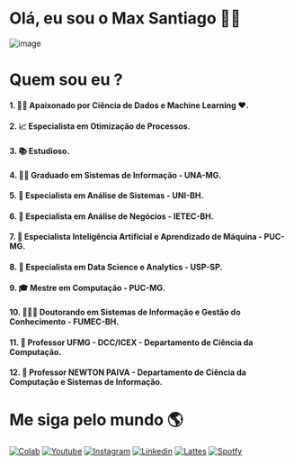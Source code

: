 # Olá, eu sou o Max Santiago 👨‍💻

![image](https://user-images.githubusercontent.com/111646931/220394623-deb09da2-81c8-40d1-a9bf-3dc1cfb9d839.png)

#  Quem sou eu ?
#### 1. 👨‍💻 Apaixonado por Ciência de Dados e Machine Learning ❤️.
#### 2. 📈 Especialista em Otimização de Processos.
#### 3. 📚 Estudioso.
#### 4. 👨‍🎓   Graduado em Sistemas de Informação - UNA-MG.
#### 5. 🍾 Especialista em Análise de Sistemas - UNI-BH.
#### 6. 🍾 Especialista em Análise de Negócios - IETEC-BH.
#### 7. 🍾 Especialista Inteligência Artificial e Aprendizado de Máquina - PUC-MG.
#### 8. 🍾 Especialista em Data Science e Analytics - USP-SP.
#### 9. 🎓 Mestre em Computação - PUC-MG.
#### 10. 👨🏻‍🎓 Doutorando em Sistemas de Informação e Gestão do Conhecimento - FUMEC-BH.
#### 11. 👨 Professor UFMG - DCC/ICEX - Departamento de Ciência da Computação.
#### 12. 👨 Professor NEWTON PAIVA - Departamento de Ciência da Computação e Sistemas de Informação.

# Me siga pelo mundo 🌎

[![Colab](https://img.shields.io/badge/Colab-F9AB00?style=for-the-badge&logo=googlecolab&color=525252)](https://colab.research.google.com/drive/1Q_0Tv1l-Dym1jOu9nNsQqPRI8IYrM4Yw?usp=sharing)
[![Youtube](http://img.shields.io/badge/Youtube-FF0000?style=for-the-badge&logo=youtube&logocolor=white)](https://www.youtube.com/channel/UCszaoAn0FrdRpkqtq7BvfeQ)
[![Instagram](https://img.shields.io/badge/Instagram-E4405F?style=for-the-badge&logo=instagram&logoColor=white)](https://www.instagram.com/maxvieirasantiago/)
[![Linkedin](https://img.shields.io/badge/LinkedIn-0077B5?style=for-the-badge&logo=linkedin&logoColor=white)](https://www.linkedin.com/in/maxvsantiago/)
[![Lattes](https://img.shields.io/badge/skill%20share-002333?style=for-the-badge&logo=skillshare&logoColor=white)](http://lattes.cnpq.br/0326405207038569)
[![Spotfy](https://img.shields.io/badge/Spotify-1ED760?&style=for-the-badge&logo=spotify&logoColor=white)](https://open.spotify.com/artist/2LVriZgttCSi4fzsjp8Ujw?si=6fB20BGIQ-G_VR7C3TS9VA)



